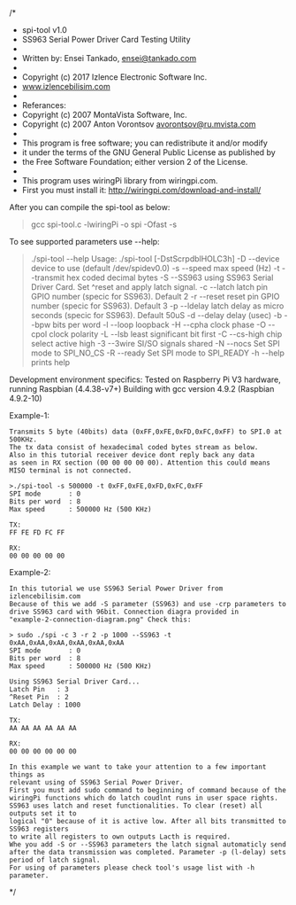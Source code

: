 /*
 * spi-tool v1.0
 * SS963 Serial Power Driver Card Testing Utility
 *
 * Written by: Ensei Tankado, ensei@tankado.com
 *
 * Copyright (c) 2017  Izlence Electronic Software Inc. 
 * www.izlencebilisim.com
 *
 * Referances:
 * Copyright (c) 2007  MontaVista Software, Inc.
 * Copyright (c) 2007  Anton Vorontsov <avorontsov@ru.mvista.com>
 *
 * This program is free software; you can redistribute it and/or modify
 * it under the terms of the GNU General Public License as published by
 * the Free Software Foundation; either version 2 of the License.
 *
 * This program uses wiringPi library from wiringpi.com. 
 * First you must install it: http://wiringpi.com/download-and-install/
 
 After you can compile the spi-tool as below:
 > gcc spi-tool.c -lwiringPi -o spi -Ofast -s
 
 To see supported parameters use --help:
 > ./spi-tool --help
Usage: ./spi-tool [-DstScrpdblHOLC3h]
  -D --device   device to use (default /dev/spidev0.0)
  -s --speed    max speed (Hz)
  -t --transmit hex coded decimal bytes
  -S --SS963      using SS963 Serial Driver Card. Set ^reset and apply latch signal.
  -c --latch    latch pin GPIO number (specic for SS963). Default 2
  -r --reset    reset pin GPIO number (specic for SS963). Default 3
  -p --ldelay   latch delay as micro seconds (specic for SS963). Default 50uS
  -d --delay    delay (usec)
  -b --bpw      bits per word
  -l --loop     loopback
  -H --cpha     clock phase
  -O --cpol     clock polarity
  -L --lsb      least significant bit first
  -C --cs-high  chip select active high
  -3 --3wire    SI/SO signals shared
  -N --nocs     Set SPI mode to SPI_NO_CS
  -R --ready    Set SPI mode to SPI_READY
  -h --help     prints help
  
Development environment specifics:
Tested on Raspberry Pi V3 hardware, running Raspbian (4.4.38-v7+)
Building with gcc version 4.9.2 (Raspbian 4.9.2-10)

  
Example-1:

	Transmits 5 byte (40bits) data (0xFF,0xFE,0xFD,0xFC,0xFF) to SPI.0 at 500KHz. 
	The tx data consist of hexadecimal coded bytes stream as below. 
	Also in this tutorial receiver device dont reply back any data 
	as seen in RX section (00 00 00 00 00). Attention this could means 
	MISO terminal is not connected.
	 
	>./spi-tool -s 500000 -t 0xFF,0xFE,0xFD,0xFC,0xFF
	SPI mode       : 0
	Bits per word  : 8
	Max speed      : 500000 Hz (500 KHz)

	TX:
	FF FE FD FC FF

	RX:
	00 00 00 00 00

Example-2:

	In this tutorial we use SS963 Serial Power Driver from izlencebilisim.com
	Because of this we add -S parameter (SS963) and use -crp parameters to 
	drive SS963 card with 96bit. Connection diagra provided in 
	"example-2-connection-diagram.png" Check this:

	> sudo ./spi -c 3 -r 2 -p 1000 --SS963 -t 0xAA,0xAA,0xAA,0xAA,0xAA,0xAA
	SPI mode       : 0
	Bits per word  : 8
	Max speed      : 500000 Hz (500 KHz)

	Using SS963 Serial Driver Card...
	Latch Pin   : 3
	^Reset Pin  : 2
	Latch Delay : 1000

	TX:
	AA AA AA AA AA AA

	RX:
	00 00 00 00 00 00

	In this example we want to take your attention to a few important things as
	relevant using of SS963 Serial Power Driver.
	First you must add sudo command to beginning of command because of the
	wiringPi functions which do latch coudlnt runs in user space rights.
	SS963 uses latch and reset functionalities. To clear (reset) all outputs set it to 
	logical "0" because of it is active low. After all bits transmitted to SS963 registers
	to write all registers to own outputs Lacth is required. 
	Whe you add -S or --SS963 parameters the latch signal automaticly send 
	after the data transmission was completed. Parameter -p (l-delay) sets
	period of latch signal. 
	For using of parameters please check tool's usage list with -h parameter.

 */